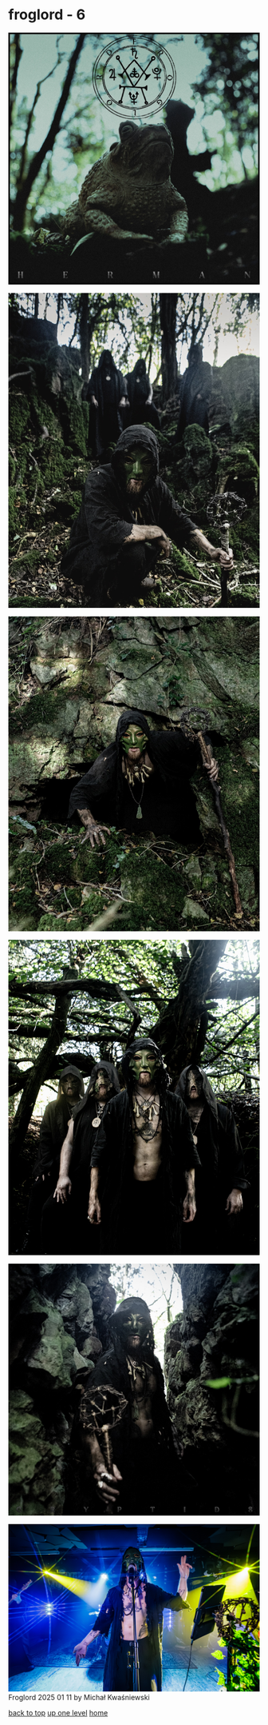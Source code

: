 # froglord - 6
[![472599241_18045556469202692_8586122138368260978_n.jpg](/mobile/music/artist%20photos/froglord/472599241_18045556469202692_8586122138368260978_n.jpg "472599241_18045556469202692_8586122138368260978_n.jpg")](https://raw.githubusercontent.com/buckmanc/wallpapers/main/mobile/music/artist%20photos/froglord/472599241_18045556469202692_8586122138368260978_n.jpg)

[![474795400_18044800016202692_5013128744720204853_n.jpg](/mobile/music/artist%20photos/froglord/474795400_18044800016202692_5013128744720204853_n.jpg "474795400_18044800016202692_5013128744720204853_n.jpg")](https://raw.githubusercontent.com/buckmanc/wallpapers/main/mobile/music/artist%20photos/froglord/474795400_18044800016202692_5013128744720204853_n.jpg)

[![481794556_18048059975202692_1444221546036138012_n.jpg](/mobile/music/artist%20photos/froglord/481794556_18048059975202692_1444221546036138012_n.jpg "481794556_18048059975202692_1444221546036138012_n.jpg")](https://raw.githubusercontent.com/buckmanc/wallpapers/main/mobile/music/artist%20photos/froglord/481794556_18048059975202692_1444221546036138012_n.jpg)

[![485855858_18050459735202692_3921672083426342195_n.jpg](/mobile/music/artist%20photos/froglord/485855858_18050459735202692_3921672083426342195_n.jpg "485855858_18050459735202692_3921672083426342195_n.jpg")](https://raw.githubusercontent.com/buckmanc/wallpapers/main/mobile/music/artist%20photos/froglord/485855858_18050459735202692_3921672083426342195_n.jpg)

[![487858370_18051662429202692_1245526886717347921_n.jpg](/mobile/music/artist%20photos/froglord/487858370_18051662429202692_1245526886717347921_n.jpg "487858370_18051662429202692_1245526886717347921_n.jpg")](https://raw.githubusercontent.com/buckmanc/wallpapers/main/mobile/music/artist%20photos/froglord/487858370_18051662429202692_1245526886717347921_n.jpg)

[![Froglord 2025 01 11 by Michał Kwaśniewski](/mobile/music/artist%20photos/froglord/froglord_2025-01-11_by_michał_kwaśniewski.jpg "Froglord 2025 01 11 by Michał Kwaśniewski")](https://raw.githubusercontent.com/buckmanc/wallpapers/main/mobile/music/artist%20photos/froglord/froglord_2025-01-11_by_michał_kwaśniewski.jpg)\
Froglord 2025 01 11 by Michał Kwaśniewski



[back to top](#)
[up one level](/mobile/music/artist%20photos/README.MD)
[home](/)
